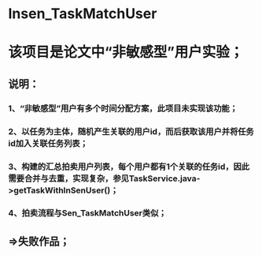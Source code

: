 # Insen_TaskMatchUser

# 该项目是论文中“非敏感型”用户实验；

## 说明：
### 1、“非敏感型”用户有多个时间分配方案，此项目未实现该功能；
### 2、以任务为主体，随机产生关联的用户id，而后获取该用户并将任务id加入关联任务列表；
### 3、构建的汇总拍卖用户列表，每个用户都有1个关联的任务id，因此需要合并与去重，实现复杂，参见TaskService.java->getTaskWithInSenUser()；
### 4、拍卖流程与Sen_TaskMatchUser类似；

## =>失败作品；